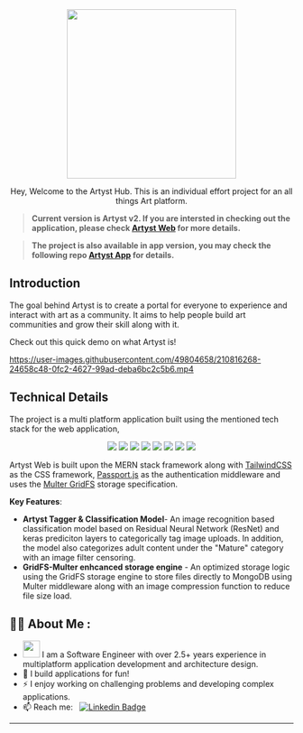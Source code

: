 <div id="header" align="center">
  <img src="https://artystweb.onrender.com/static/media/artyst_header.92e164af297cccceb2dd011f59eac316.svg" width="300"/>
</div>
<p align="center">
  Hey, Welcome to the Artyst Hub. This is an individual effort project for an all things Art platform.

> **Current version is Artyst v2. If you are intersted in checking out the application, please check [Artyst Web](https://artystweb.onrender.com/) for more details.**

> **The project is also available in app version, you may check the following repo [Artyst App](https://github.com/AbhayKrs/ArtystAPP) for details.**
</p>

## Introduction

The goal behind Artyst is to create a portal for everyone to experience and interact with art as a community. It aims to help people build art communities and grow their skill along with it.

Check out this quick demo on what Artyst is!

https://user-images.githubusercontent.com/49804658/210816268-24658c48-0fc2-4627-99ad-deba6bc2c5b6.mp4

## Technical Details

The project is a multi platform application built using the mentioned tech stack for the web application,
<p align="center">
<img src="https://img.shields.io/badge/-react--redux-brightgreen" />
<img src="https://img.shields.io/badge/-tailwindcss-brightgreen" />
<img src="https://img.shields.io/badge/-nodejs-blue" />
<img src="https://img.shields.io/badge/-express-blue" />
<img src="https://img.shields.io/badge/-mongdb-blue" />
<img src="https://img.shields.io/badge/-python-red" />
<img src="https://img.shields.io/badge/-keras-red" />
<img src="https://img.shields.io/badge/-tensorflow-red" />
</p>

Artyst Web is built upon the MERN stack framework along with [TailwindCSS](https://github.com/tailwindlabs/tailwindcss) as the CSS framework, [Passport.js](https://github.com/jaredhanson/passport) as the authentication middleware and uses the [Multer GridFS](https://github.com/devconcept/multer-gridfs-storage) storage specification.

**Key Features**:
 - **Artyst Tagger & Classification Model**- An image recognition based classification model based on Residual Neural Network (ResNet) and keras prediciton layers to categorically tag image uploads. In addition, the model also categorizes adult content under the "Mature" category with an image filter censoring.
 - **GridFS-Multer enhcanced storage engine** - An optimized storage logic using the GridFS storage engine to store files directly to MongoDB using Multer middleware along with an image compression function to reduce file size load.
 
## :man_technologist:&nbsp;About Me :

- <img src="https://media.giphy.com/media/WUlplcMpOCEmTGBtBW/giphy.gif" width="30"> I am a Software Engineer with over 2.5+ years experience in multiplatform application development and architecture design.
- 🌱 I build applications for fun!
- ⚡ I enjoy working on challenging problems and developing complex applications.
- 📫 Reach me: &nbsp; [![Linkedin Badge](https://img.shields.io/badge/-abhaykrs-blue?style=flat&logo=Linkedin&logoColor=white)](https://www.linkedin.com/in/abhaykrs/)

---
